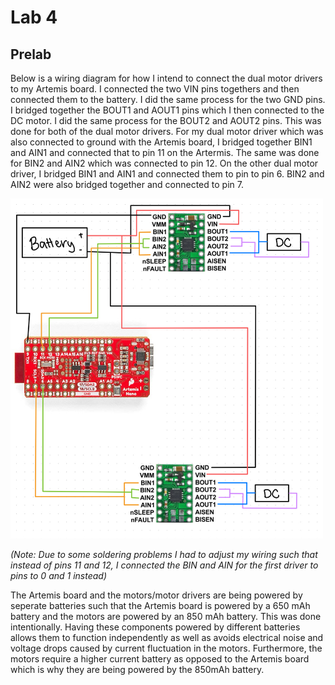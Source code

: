 # Lab 4

## Prelab

Below is a wiring diagram for how I intend to connect the dual motor drivers to my Artemis board. I connected the two VIN pins togethers and then connected them to the battery. I did the same process for the two GND pins. I bridged together the BOUT1 and AOUT1 pins which I then connected to the DC motor. I did the same process for the BOUT2 and AOUT2 pins. This was done for both of the dual motor drivers. For my dual motor driver which was also connected to ground with the Artemis board, I bridged together BIN1 and AIN1  and connected that to pin 11 on the Artermis. The same was done for BIN2 and AIN2 which was connected to pin 12. On the other dual motor driver, I bridged BIN1 and AIN1 and connected them to pin to pin 6. BIN2 and AIN2 were also bridged together and connected to pin 7. 

<img width="500" alt="Profile Picture" src="IMG_1234.jpeg">

*(Note: Due to some soldering problems I had to adjust my wiring such that instead of pins 11 and 12, I connected the BIN and AIN for the first driver to pins to 0 and 1 instead)* 

The Artemis board and the motors/motor drivers are being powered by seperate batteries such that the Artemis board is powered by a 650 mAh battery and the motors are powered by an 850 mAh battery. This was done intentionally. Having these components powered by different batteries allows them to function independently as well as avoids electrical noise and voltage drops caused by current fluctuation in the motors. Furthermore, the motors require a higher current battery as opposed to the Artemis board which is why they are being powered by the 850mAh battery. 
